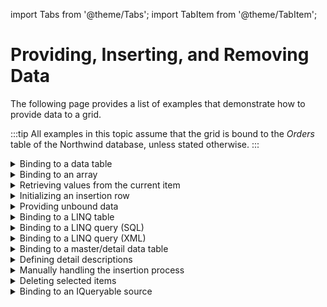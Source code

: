 import Tabs from '@theme/Tabs';
import TabItem from '@theme/TabItem';

# Providing, Inserting, and Removing Data

The following page provides a list of examples that demonstrate how to provide data to a grid. 

:::tip
All examples in this topic assume that the grid is bound to the *Orders* table of the Northwind database, unless stated otherwise.
:::

<details>

  <summary>Binding to a data table</summary>

  This first code example demonstrates how to create a connection to the Access version of the Northwind database and create a property named "Orders" to which the grid will be bound. The code should be placed in the **App.xaml.cs** file.

  <Tabs>
    <TabItem value="xaml" label="XAML" default>

      ```xml
        <Grid xmlns:xcdg="http://schemas.xceed.com/wpf/xaml/datagrid">
          <Grid.Resources>      
          <xcdg:DataGridCollectionViewSource x:Key="cvs_orders"
                                          Source="{Binding Source={x:Static Application.Current},
                                                              Path=Orders}"/>
          </Grid.Resources>
          <xcdg:DataGridControl x:Name="OrdersGrid"
                                ItemsSource="{Binding Source={StaticResource cvs_orders}}"/>
        </Grid>
      ```
    </TabItem>
    <TabItem value="csharp" label="C#">

      ```csharp
        public partial class App : Application
          {
            public DataSet Data
            {
              get; set;
            }
            public DataTable Orders
            {
              get; set;
            }
            protected override void OnStartup( StartupEventArgs e )
            {
              // Set the licence key
              Xceed.Wpf.DataGrid.Licenser.LicenseKey = "Enter your license key here";
              Data = Xceed.Wpf.DataGrid.Samples.SampleData.DataProvider.GetNorthwindDataSet();
              Orders = Data.Tables[ "Orders" ];
              base.OnStartup( e );
            }
          }
      ```
    </TabItem>
    <TabItem value="vbnet" label="VB.NET">

      ```vbnet
          Public Partial Class App
              Inherits Application
              Public Property Data As DataSet
              Public Property Orders As DataTable
              Protected Overrides Sub OnStartup(ByVal e As StartupEventArgs)
                  ' Set the licence key
                  Xceed.Wpf.DataGrid.Licenser.LicenseKey = "Enter your license key here"
                  Data = Xceed.Wpf.DataGrid.Samples.SampleData.DataProvider.GetNorthwindDataSet()
                  Orders = Data.Tables("Orders")
                  MyBase.OnStartup(e)
              End Sub
          End Class
      ```
    </TabItem>    
  </Tabs>

</details>

<details>

  <summary>Binding to an array</summary>

  The following example demonstrates how to bind a grid to an array defined in the resources of the containing grid.

  <Tabs>
    <TabItem value="xaml" label="XAML" default>

      ```xml
        <Grid xmlns:s="clr-namespace:System;assembly=mscorlib"
              xmlns:xcdg="http://schemas.xceed.com/wpf/xaml/datagrid">                     
          <Grid.Resources>
          <x:Array x:Key="data_list" Type="{x:Type s:String}">
            <s:String>Sunday</s:String>
            <s:String>Monday</s:String>
            <s:String>Tuesday</s:String>
            <s:String>Wednesday</s:String>
            <s:String>Thursday</s:String>
            <s:String>Friday</s:String>
            <s:String>Saturday</s:String>
          </x:Array>
          </Grid.Resources>
          <xcdg:DataGridControl x:Name="OrdersGrid"
                                ItemsSource="{StaticResource data_list}"/>
        </Grid>
      ```
    </TabItem>
    <TabItem value="csharp" label="C#">

      ```csharp
        string[] data = new string[ 7 ];
        data[ 0 ] = "Sunday";
        data[ 1 ] = "Monday";
        data[ 2 ] = "Tuesday";
        data[ 3 ] = "Wednesday";
        data[ 4 ] = "Thursday";
        data[ 5 ] = "Friday";
        data[ 6 ] = "Saturday";
        dataGridControl.ItemsSource = data;
      ```
    </TabItem>
    <TabItem value="vbnet" label="VB.NET">

      ```vbnet
        Dim data() As New String( 6 )
        data( 0 ) = "Sunday"
        data( 1 ) = "Monday"
        data( 2 ) = "Tuesday"
        data( 3 ) = "Wednesday"
        data( 4 ) = "Thursday"
        data( 5 ) = "Friday"
        data( 6 ) = "Saturday"
        dataGridControl.ItemsSource = data
      ```
    </TabItem>    
  </Tabs>

</details>

<details>

  <summary>Retrieving values from the current item</summary>

  The following example demonstrates how to retrieve the value of the *ShipCountry* and *ShipCity* properties of the current item and display them in **TextBlocks** located above the grid. Note that an item in a grid must be current in order for the information to be displayed.

  <Tabs>
    <TabItem value="xaml" label="XAML" default>

      ```xml
        <Grid xmlns:xcdg="http://schemas.xceed.com/wpf/xaml/datagrid">
          <Grid.Resources>
            <xcdg:DataGridCollectionViewSource x:Key="cvs_orders"
                                            Source="{Binding Source={x:Static Application.Current},
                                                              Path=Orders}"/>
          </Grid.Resources>
          <DockPanel>   
              <StackPanel Orientation="Horizontal" DockPanel.Dock="Top">
                <TextBlock Text="{Binding ElementName=OrdersGrid, Path=CurrentItem[ShipCountry]}"/>
                <TextBlock Text=" - "/> 
                <TextBlock Text="{Binding ElementName=OrdersGrid, Path=CurrentItem[ShipCity]}"/>
              </StackPanel>    
              <xcdg:DataGridControl x:Name="OrdersGrid"
                                    ItemsSource="{Binding Source={StaticResource cvs_orders}}"
                                    DockPanel.Dock="Bottom">
              </xcdg:DataGridControl>
          </DockPanel>
        </Grid>
      ```
    </TabItem>
  </Tabs>

</details>

<details>

  <summary>Initializing an insertion row</summary>

  The following example demonstrates how to initialize the values of the *ShipCountry*, *ShipCity*, and *ShipVia* columns in an insertion row located in the fixed headers. The handler for the `InitializingInsertionRow` event is defined in the code-behind class.

  The columns that are contained in the grid will be limited to those specified in the `ItemProperties` of the `DataGridCollectionViewSource`.

  <Tabs>
    <TabItem value="xaml" label="XAML" default>

      ```xml
        <Grid xmlns:xcdg="http://schemas.xceed.com/wpf/xaml/datagrid">
          <Grid.Resources>
            <xcdg:DataGridCollectionViewSource x:Key="cvs_orders"
                                            Source="{Binding Source={x:Static Application.Current},
                                                                Path=Orders}"
                                            AutoCreateItemProperties="False">
              <xcdg:DataGridCollectionViewSource.ItemProperties>
                <xcdg:DataGridItemProperty Name="ShipCountry" Title="Country"/>
                <xcdg:DataGridItemProperty Name="ShipCity" Title="City"/>
                <xcdg:DataGridItemProperty Name="ShipVia" Title="Ship With"/>
              </xcdg:DataGridCollectionViewSource.ItemProperties>
            </xcdg:DataGridCollectionViewSource>
          </Grid.Resources>

          <xcdg:DataGridControl x:Name="OrdersGrid"
                                ItemsSource="{Binding Source={StaticResource cvs_orders}}"
                                InitializingInsertionRow="InitInsertion">
              <xcdg:DataGridControl.View>
                <xcdg:CardView>
                  <xcdg:CardView.FixedHeaders>
                      <DataTemplate>
                        <xcdg:InsertionRow/>
                      </DataTemplate>
                  </xcdg:CardView.FixedHeaders>
                </xcdg:CardView>
              </xcdg:DataGridControl.View>
          </xcdg:DataGridControl>
        </Grid> 
      ```
    </TabItem>
    <TabItem value="csharp" label="C#">

      ```csharp
        private void InitInsertion( object sender, InitializingInsertionRowEventArgs e )
        {
          e.InsertionRow.Cells[ "ShipCountry" ].Content = 
                this.ParseCountry( System.Globalization.CultureInfo.CurrentCulture.DisplayName );
          e.InsertionRow.Cells[ "ShipCity" ].Content = "Enter City Here";
          e.InsertionRow.Cells[ "ShipVia" ].Content = "1";
        }
        private string ParseCountry( string name )
        {
          int startIndex = name.IndexOf( "(" );
          return name.Substring( startIndex + 1, name.Length - startIndex - 2 );
        } 
      ```
    </TabItem>
    <TabItem value="vbnet" label="VB.NET">

      ```vbnet
        Private Sub InitInertion( ByVal sender As Object, ByVal e As InitializingInsertionRowEventArgs )
          e.InsertionRow.Cells( "ShipCountry" ).Content = 
                      Me.ParseCountry( System.Globalization.CultureInfo.CurrentCulture.DisplayName )
          e.InsertionRow.Cells( "ShipCity" ).Content = "Enter City Here"
          e.InsertionRow.Cells( "ShipVia" ).Content = 1
        End Sub
        Private Function ParseCountry( ByVal name As String ) As String
          Dim startIndex As Integer = name.IndexOf( "(" )
          Return name.SubString( startIndex + 1, name.Length - startIndex - 2 )
        End Function
      ```
    </TabItem>    
  </Tabs>

</details>

<details>

  <summary>Providing unbound data</summary>

  The following example demonstrates how to add **Person** data to a custom `ObservableCollection` of **Person** objects. 

  <Tabs>
    <TabItem value="xaml" label="XAML" default>

      ```xml
        <Grid xmlns:xcdg="http://schemas.xceed.com/wpf/xaml/datagrid"
              xmlns:local="clr-namespace:Xceed.Wpf.Documentation"
              xmlns:scm="clr-namespace:System.ComponentModel;assembly=WindowsBase">
          <Grid.Resources>
          <local:PersonObservableCollection x:Key="personData">
            <local:Person FirstName="Jenny"
                          LastName="Beland"
                          Occupation="Writer"/>
            <local:Person FirstName="Francois"
                          LastName="Carignan"
                          Occupation="Developer"/>
            <local:Person FirstName="Pascal"
                          LastName="Bourque"
                          Occupation="Developer"/>
            <local:Person FirstName="Michel"
                          LastName="Fortin"
                          Occupation="Developer"/>
            <local:Person FirstName="Marc"
                          LastName="Laroche"
                          Occupation="Developer"/>
            <local:Person FirstName="Pierre-Luc"
                          LastName="Ledoux"
                          Occupation="Developer"/>
            <local:Person FirstName="Mathieu"
                          LastName="Drimonakos"
                          Occupation="TechnicalSupport"/>
            <local:Person FirstName="Catherine"
                          LastName="Sauzede"
                          Occupation="Infograph"/>
          </local:PersonObservableCollection>
          <xcdg:DataGridCollectionViewSource x:Key="cvs_person"
                                              ItemType="{x:Type local:Person}"
                                              Source="{StaticResource personData}">
              <xcdg:DataGridCollectionViewSource.GroupDescriptions>
                <xcdg:DataGridGroupDescription PropertyName="Occupation"/>
              </xcdg:DataGridCollectionViewSource.GroupDescriptions>
              <xcdg:DataGridCollectionViewSource.SortDescriptions>
                <scm:SortDescription PropertyName="Occupation"
                                      Direction="Ascending"/>
              </xcdg:DataGridCollectionViewSource.SortDescriptions>
            </xcdg:DataGridCollectionViewSource>
          </Grid.Resources>
        <xcdg:DataGridControl x:Name="PersonGrid"
                              ItemsSource="{Binding Source={StaticResource cvs_person}}"/>
        </Grid>
      ```
    </TabItem>
    <TabItem value="csharp" label="C#">

      ```csharp
        ObservableCollection<Person> people = new ObservableCollection<Person>();
        people.Add( new Person( "Jenny", "Beland" ) );
        people.Add( new Person( "Francois", "Carignan" ) );
        people.Add( new Person( "Jacques", "Bourque" ) );
        people.Add( new Person( "Pascal", "Bourque" ) );
        people.Add( new Person( "Marc", "Laroche" ) );
        people.Add( new Person( "Pierre-Luc", "Ledoux" ) );
        people.Add( new Person( "Catherine", "Sauzede" ) );
        people.Add( new Person( "Christian", "Nadeau" ) );
        DataGridCollectionView collectionView = new DataGridCollectionView( people, typeof( Person ) );
        dataGridControl.ItemsSource = collectionView;
      ```
    </TabItem>
    <TabItem value="vbnet" label="VB.NET">

      ```vbnet
        Dim people As New ObservableCollection( Of Person )()
        people.Add( New Person( "Jenny", "Beland" ) )
        people.Add( New Person( "Francois", "Carignan" ) )
        people.Add( New Person( "Jacques", "Bourque" ) )
        people.Add( New Person( "Pascal", "Bourque" ) )
        people.Add( New Person( "Marc", "Laroche" ) )
        people.Add( New Person( "Pierre-Luc", "Ledoux" ) )
        people.Add( New Person( "Catherine", "Sauzede" ) )
        people.Add( New Person( "Christian", "Nadeau" ) )
        Dim collectionView As New DataGridCollectionView( people, GetType( Person ) )
        dataGridControl.ItemsSource = collectionView
      ```
    </TabItem>    
  </Tabs>

</details>

<details>

  <summary>Binding to a LINQ table</summary>

  The following example demonstrates how to bind a grid to a LINQ table and submit any modifications made to the data items using the `SubmitChanges` method. 

  This example assumes that a new LINQ to SQL Classes item named Northwind.dbml has been added to the project and that it contains the *Orders*, *Customers*, and *Shippers* tables. The `Northwind.designer.cs` that is created at the same time represents the NorthwindDataContext and should automatically contain all the relevant members. It also assumes that a property named `LinqDataContext` that returns a new instance of the NorthwindDataContext exists in the **App.xaml.cs** code-behind file.

  For more information on LINQ, refer to The LINQ Project Web site.

  <Tabs>
    <TabItem value="xaml" label="XAML" default>

      ```xml
        <Grid xmlns:xcdg="http://schemas.xceed.com/wpf/xaml/datagrid"
              xmlns:local="clr-namespace:Xceed.Wpf.Documentation">
          <Grid.Resources>
            <xcdg:DataGridCollectionViewSource x:Key="cvs_orders"
                                              Source="{Binding Source={x:Static Application.Current},
                                                                Path=LinqDataContext.Orders}"/>
            <DataTemplate DataType="{x:Type local:Shipper}">
              <TextBlock Text="{Binding CompanyName}"/>
            </DataTemplate>
            <DataTemplate DataType="{x:Type local:Customer}">
              <TextBlock Text="{Binding CompanyName}"/>
            </DataTemplate>
            <DataTemplate DataType="{x:Type local:Employee}">
              <StackPanel Orientation="Horizontal">
                <TextBlock Text="{Binding FirstName}"/>
                <TextBlock Text=" " />
                <TextBlock Text="{Binding LastName}"/>
              </StackPanel>
            </DataTemplate>
            <xcdg:CellEditor x:Key="employeeEditor">
              <xcdg:CellEditor.EditTemplate>
                <DataTemplate>
                  <ComboBox ItemsSource="{Binding Source={x:Static Application.Current}, 
                                                  Path=LinqDataContext.Employees}"
                            SelectedItem="{xcdg:CellEditorBinding}"/>
                </DataTemplate>
              </xcdg:CellEditor.EditTemplate>
            </xcdg:CellEditor>
            <xcdg:CellEditor x:Key="customerEditor">
              <xcdg:CellEditor.EditTemplate>
                <DataTemplate>
                  <ComboBox ItemsSource="{Binding Source={x:Static Application.Current},
                                                  Path=LinqDataContext.Customers}"
                            SelectedItem="{xcdg:CellEditorBinding}"/>
                </DataTemplate>
              </xcdg:CellEditor.EditTemplate>
            </xcdg:CellEditor>
            <xcdg:CellEditor x:Key="shipperEditor">
              <xcdg:CellEditor.EditTemplate>
                <DataTemplate>
                  <ComboBox ItemsSource="{Binding Source={x:Static Application.Current}, Path=LinqDataContext.Shippers}"
                            SelectedItem="{xcdg:CellEditorBinding}"/>
                </DataTemplate>
              </xcdg:CellEditor.EditTemplate>
            </xcdg:CellEditor>
          </Grid.Resources>
          <DockPanel>
            <Button Content="Save Modifications"
                    Click="SaveModifications"
                    DockPanel.Dock="Top" />
            <xcdg:DataGridControl x:Name="OrdersGrid"
                                  ItemsSource="{Binding Source={StaticResource cvs_orders}}">
              <xcdg:DataGridControl.Columns>
                <xcdg:Column FieldName="OrderID"
                            Visible="False"/>
                <xcdg:Column FieldName="EmployeeID"
                            Visible="False"/>
                <xcdg:Column FieldName="Employee"
                            CellEditor="{StaticResource employeeEditor}"/>
                <xcdg:Column FieldName="CustomerID"
                            Visible="False"/>
                <xcdg:Column FieldName="Customer"
                            CellEditor="{StaticResource customerEditor}"
                            Title="Company Name"/>
                <xcdg:Column FieldName="ShipVia"
                            Visible="False"/>
                <xcdg:Column FieldName="Shipper"
                            CellEditor="{StaticResource shipperEditor}"/>
              </xcdg:DataGridControl.Columns>
              <xcdg:DataGridControl.View>
                <xcdg:TableView>
                  <xcdg:TableView.FixedFooters>
                    <DataTemplate>
                      <xcdg:InsertionRow/>
                    </DataTemplate>
                  </xcdg:TableView.FixedFooters>
                </xcdg:TableView>
              </xcdg:DataGridControl.View>
            </xcdg:DataGridControl>
          </DockPanel>
        </Grid>
      ```
    </TabItem>
    <TabItem value="csharp" label="C#">

      ```csharp
        private void SaveModifications( object sender, RoutedEventArgs e )
        {     
          App.LinqDataContext.SubmitChanges();
        }
      ```
    </TabItem>
    <TabItem value="vbnet" label="VB.NET">

      ```vbnet
        Private Sub SaveModifications( sender As Object, e As RoutedEventArgs )
          App.LinqDataContext.SubmitChanges()
        End Sub
      ```
    </TabItem>    
  </Tabs>

</details>

<details>

  <summary>Binding to a LINQ query (SQL)</summary>

  The following example demonstrates how to bind a grid to an SQL LINQ query and submit any modifications made to the data items using the `SubmitChanges` method. 

  Although existing data items can be modified and the changes committed, it is not possible to insert new data items.
  This example assumes that a new LINQ to SQL Classes item named Northwind.dbml has been added to the project and that it contains the *Orders*, *Customers*, and *Shippers* tables. The `Northwind.designer.cs` that is created at the same time represents the NorthwindDataContext and should automatically contain all the relevant members. It also assumes that a property named *OrdersQuery* that returns a new new query based on the value selected in the combo box.

  The Window1 class implements INotifyPropertyChanged so that the `DataGridCollectionViewSource` can be notified when the query changes in order to refresh its content.

  For more information on LINQ, refer to The LINQ Project Web site.

  <Tabs>
    <TabItem value="xaml" label="XAML" default>

      ```xml
        <Grid xmlns:xcdg="http://schemas.xceed.com/wpf/xaml/datagrid"
              xmlns:local="clr-namespace:Xceed.Wpf.Documentation">
          <Grid.Resources>
            <xcdg:DataGridCollectionViewSource x:Key="cvs_orders"
                                              Source="{Binding Source={x:Static Application.Current},
                                                                Path=LinqDataContext.Orders}"/>
            <DataTemplate DataType="{x:Type local:Shipper}">
              <TextBlock Text="{Binding CompanyName}"/>
            </DataTemplate>
            <DataTemplate DataType="{x:Type local:Customer}">
              <TextBlock Text="{Binding CompanyName}"/>
            </DataTemplate>
            <DataTemplate DataType="{x:Type local:Employee}">
              <StackPanel Orientation="Horizontal">
                <TextBlock Text="{Binding FirstName}"/>
                <TextBlock Text=" " />
                <TextBlock Text="{Binding LastName}"/>
              </StackPanel>
            </DataTemplate>
            <xcdg:CellEditor x:Key="employeeEditor">
              <xcdg:CellEditor.EditTemplate>
                <DataTemplate>
                  <ComboBox ItemsSource="{Binding Source={x:Static Application.Current}, 
                                                  Path=LinqDataContext.Employees}"
                            SelectedItem="{xcdg:CellEditorBinding}"/>
                </DataTemplate>
              </xcdg:CellEditor.EditTemplate>
            </xcdg:CellEditor>
            <xcdg:CellEditor x:Key="customerEditor">
              <xcdg:CellEditor.EditTemplate>
                <DataTemplate>
                  <ComboBox ItemsSource="{Binding Source={x:Static Application.Current},
                                                  Path=LinqDataContext.Customers}"
                            SelectedItem="{xcdg:CellEditorBinding}"/>
                </DataTemplate>
              </xcdg:CellEditor.EditTemplate>
            </xcdg:CellEditor>
            <xcdg:CellEditor x:Key="shipperEditor">
              <xcdg:CellEditor.EditTemplate>
                <DataTemplate>
                  <ComboBox ItemsSource="{Binding Source={x:Static Application.Current}, Path=LinqDataContext.Shippers}"
                            SelectedItem="{xcdg:CellEditorBinding}"/>
                </DataTemplate>
              </xcdg:CellEditor.EditTemplate>
            </xcdg:CellEditor>
          </Grid.Resources>
          <DockPanel>
            <Button Content="Save Modifications"
                    Click="SaveModifications"
                    DockPanel.Dock="Top" />
            <xcdg:DataGridControl x:Name="OrdersGrid"
                                  ItemsSource="{Binding Source={StaticResource cvs_orders}}">
              <xcdg:DataGridControl.Columns>
                <xcdg:Column FieldName="OrderID"
                            Visible="False"/>
                <xcdg:Column FieldName="EmployeeID"
                            Visible="False"/>
                <xcdg:Column FieldName="Employee"
                            CellEditor="{StaticResource employeeEditor}"/>
                <xcdg:Column FieldName="CustomerID"
                            Visible="False"/>
                <xcdg:Column FieldName="Customer"
                            CellEditor="{StaticResource customerEditor}"
                            Title="Company Name"/>
                <xcdg:Column FieldName="ShipVia"
                            Visible="False"/>
                <xcdg:Column FieldName="Shipper"
                            CellEditor="{StaticResource shipperEditor}"/>
              </xcdg:DataGridControl.Columns>
              <xcdg:DataGridControl.View>
                <xcdg:TableView>
                  <xcdg:TableView.FixedFooters>
                    <DataTemplate>
                      <xcdg:InsertionRow/>
                    </DataTemplate>
                  </xcdg:TableView.FixedFooters>
                </xcdg:TableView>
              </xcdg:DataGridControl.View>
            </xcdg:DataGridControl>
          </DockPanel>
        </Grid>
      ```
    </TabItem>
    <TabItem value="csharp" label="C#">

      ```csharp
      namespace Xceed.Wpf.Documentation
      {
        public partial class Window1 : Window, INotifyPropertyChanged
        {
          public Window1()
          {
            InitializeComponent();    
          }
          private IEnumerable m_query = null;
          public IEnumerable OrdersQuery
          {
            get
            {
              if( m_query == null )
              {
                m_query = from orders in App.LinqDataContext.Orders
                          select orders;
              }
              return m_query;
            }
            set
            {
              m_query = value;
              this.OnPropertyChanged( new PropertyChangedEventArgs( "OrdersQuery" ) );
            }
          }
          private void ShipperSelectionChanged( object sender, SelectionChangedEventArgs e )
          {
            this.OrdersQuery = from orders in App.LinqDataContext.Orders
                        where orders.Shipper.CompanyName == ( ( Shipper )this.ShipperCombo.SelectedValue ).CompanyName
                        select orders;
          }
          private void SaveModifications( object sender, RoutedEventArgs e )
          {    
            App.LinqDataContext.SubmitChanges();
          }
          public event PropertyChangedEventHandler PropertyChanged;
          private void OnPropertyChanged( PropertyChangedEventArgs e )
          {
            if( this.PropertyChanged == null )
              return;
            this.PropertyChanged( this, e );
          }
        }
      }
      ```
    </TabItem>
    <TabItem value="vbnet" label="VB.NET">

      ```vbnet
        Namespace Xceed.Wpf.Documentation
        Public Partial Class Window1
            Inherits Window
            Implements INotifyPropertyChanged
            Public Sub New()
              InitializeComponent()
            End Sub
            Private m_query As IEnumerable = Nothing
            Public Property OrdersQuery() As IEnumerable
              Get
                If m_query Is Nothing Then
                  m_query = From orders In App.LinqDataContext.Orders _
                            Select orders
                End If
                Return m_query
              End Get
              Set
                m_query = Value
                Me.OnPropertyChanged(New PropertyChangedEventArgs("OrdersQuery"))
              End Set
            End Property
            Private Sub ShipperSelectionChanged(ByVal sender As Object, ByVal e As SelectionChangedEventArgs)
              Me.OrdersQuey = From orders In App.LinqDataContext.Orders _
                        Where orders.Shipper.CompanyName = CTYpe( Me.ShipperCombo.SelectedValue, Shipper).CompanyName _
                        Select orders
            End Sub
            Private Sub SaveModifications(ByVal sender As Object, ByVal e As RoutedEventArgs)
              App.LinqDataContext.SubmitChanges()
            End Sub
            Public Event PropertyChanged As PropertyChangedEventHandler Implements INotifyPropertyChanged.PropertyChanged
            Private Sub OnPropertyChanged(ByVal e As PropertyChangedEventArgs)
              If Me.PropertyChangedEvent Is Nothing Then
                Return
              End If
              RaiseEvent PropertyChanged(Me, e)
            End Sub
          End Class
        End Namespace
      ```
    </TabItem>    
  </Tabs>

</details>

<details>

  <summary>Binding to a LINQ query (XML)</summary>

  The following example demonstrates how to bind a grid to an XML query on an XDocument that loads the XML version of the Orders table of the Northwind database.

  The content of the resulting grid will not be editable.

  <Tabs>
    <TabItem value="xaml" label="XAML" default>

      ```xml
      <Grid xmlns:xcdg="http://schemas.xceed.com/wpf/xaml/datagrid">
        <Grid.Resources>
          <xcdg:DataGridCollectionViewSource x:Key="cvs_orders"
                          Source="{Binding RelativeSource={RelativeSource AncestorType={x:Type Window}},
                                          Path=XmlData}"/>
        </Grid.Resources>
      
        <xcdg:DataGridControl x:Name="OrdersGrid"
                            ItemsSource="{Binding Source={StaticResource cvs_orders}}"/>
      </Grid>
      ```
    </TabItem>
    <TabItem value="csharp" label="C#">

      ```csharp
        public IEnumerable XmlData
        {
          get
          {
            XDocument document = App.NorthwindDocument;
            IEnumerable data = from order in document.Element( "dataroot" ).Descendants( "Orders" )
                                select new
                                {
                                  ShipCountry = order.Element( "ShipCountry" ).Value,
                                  ShipCity = order.Element( "ShipCity" ).Value,
                                  ShipAddress = order.Element( "ShipAddress" ).Value,
                                  ShipName = order.Element( "ShipName" ).Value,
                                  ShipVia = order.Element( "ShipVia" ).Value,
                                  Freight = order.Element( "Freight" ).Value
                                };
            return data;
          }
        }
      ```
    </TabItem>
    <TabItem value="vbnet" label="VB.NET">

      ```vbnet
      Public ReadOnly Property XmlData() As IEnumerable
        Get
          Dim document As XDocument = App.NorthwindDocument
          Dim data As IEnumerable = From order In document.Element("dataroot").Descendants("Orders") _
                                    Select New With {.ShipCountry = order.Element("ShipCountry").Value, _
                                      .ShipCity = order.Element("ShipCity").Value, _
                                      .ShipAddress = order.Element("ShipAddress").Value, _
                                      .ShipName = order.Element("ShipName").Value, _
                                      .Freight = order.Element("Freight").Value}
          Return data
        End Get
      End Property
      ```
    </TabItem>    
  </Tabs>

</details>

<details>

  <summary>Binding to a master/detail data table</summary>

  The following example demonstrates how to bind a grid to a DataTable that contains DataRelations that will be displayed as child and grandchild detail data.

  The code below demonstrates how to create a connection to the Access version of the Northwind database and create a property named "Employees" that retrieves its values from the Employees data table and to which a child and grandchild detail are added.

  <Tabs>
    <TabItem value="xaml" label="XAML" default>

      ```xml
        <Grid xmlns:xcdg="http://schemas.xceed.com/wpf/xaml/datagrid"
              xmlns:local="clr-namespace:Xceed.Wpf.Documentation">
          <Grid.Resources>
              <xcdg:DataGridCollectionViewSource x:Key="cvs_employees"
                                                Source="{Binding Source={x:Static Application.Current},
                                                                  Path=Employees}"/>   
              <xcdg:IndexToOddConverter x:Key="rowIndexConverter" />
            
              <Style x:Key="alternatingDataRowStyle" TargetType="{x:Type xcdg:DataRow}">
                  <Style.Triggers>
                    <DataTrigger Binding="{Binding RelativeSource={RelativeSource Self},
                                            Path=(xcdg:DataGridVirtualizingPanel.ItemIndex),
                                            Converter={StaticResource rowIndexConverter}}"
                                  Value="True">
                        <Setter Property="Background" Value="AliceBlue"/>                   
                    </DataTrigger>
                  </Style.Triggers>
              </Style>
            </Grid.Resources>
            <xcdg:DataGridControl x:Name="EmployeesGrid"
                              ItemsSource="{Binding Source={StaticResource cvs_employees}}"
                              AutoCreateDetailConfigurations="True">  
                <xcdg:DataGridControl.Columns>
                  <xcdg:Column FieldName="Photo"
                                Visible="False" />
                </xcdg:DataGridControl.Columns>
                <xcdg:DataGridControl.DetailConfigurations>
                  <xcdg:DetailConfiguration RelationName="Employee_Orders"
                                            Title="Employee Orders"
                                            ItemContainerStyle="{StaticResource alternatingDataRowStyle}">
                      <xcdg:DetailConfiguration.Columns>
                        <xcdg:Column FieldName="EmployeeID"
                                      Visible="False" />
                      </xcdg:DetailConfiguration.Columns>
                      <xcdg:DetailConfiguration.DetailConfigurations>
                        <xcdg:DetailConfiguration RelationName="Order_OrderDetails"
                                                  Title="Order Details"/>                   
                      </xcdg:DetailConfiguration.DetailConfigurations>
                  </xcdg:DetailConfiguration>
                </xcdg:DataGridControl.DetailConfigurations>       
            </xcdg:DataGridControl>
        </Grid> 
      ```
    </TabItem>
    <TabItem value="csharp" label="C#">

      ```csharp
      static App()
      {
        DataSet dataSet = new DataSet();
        string mdbFile = @"Data\Northwind.mdb";
        string connString = String.Format( "Provider=Microsoft.ACE.OLEDB.12.0; Data Source={0}", mdbFile );
        OleDbConnection conn = new OleDbConnection( connString );
        m_adapter = new OleDbDataAdapter();
        m_adapter.SelectCommand = new OleDbCommand( "SELECT * FROM Employees;", conn );
        m_adapter.Fill( dataSet, "Employees" );
        m_employees = dataSet.Tables[ "Employees" ];    
          m_adapter = new OleDbDataAdapter();
          m_adapter.SelectCommand = new OleDbCommand( "SELECT * FROM Orders;", conn );
          m_adapter.Fill( dataSet, "Orders" );
          m_orders = dataSet.Tables[ "Orders" ];
        
          m_adapter = new OleDbDataAdapter();
          m_adapter.SelectCommand = new OleDbCommand( "SELECT * FROM [Order Details];", conn );
          m_adapter.Fill( dataSet, "Order Details" );
          m_orderDetails = dataSet.Tables[ "Order Details" ];
        m_employees.ChildRelations.Add( new DataRelation( "Employee_Orders", m_employees.Columns[ "EmployeeID" ], m_orders.Columns[ "EmployeeID" ] ) );
        m_orders.ChildRelations.Add( new DataRelation( "Order_OrderDetails", m_orders.Columns[ "OrderID" ], m_orderDetails.Columns[ "OrderID" ] ) );  
      }
      public static DataTable Employees
      {
        get
        {
          return m_employees;
        }
      }
      private static DataTable m_employees;
      private static DataTable m_orders;
      private static DataTable m_orderDetails;
      private static OleDbDataAdapter m_adapter = null;
      ```
    </TabItem>
    <TabItem value="vbnet" label="VB.NET">

      ```vbnet
        Shared Sub New()
          Dim dataSet As New DataSet()
          Dim mdbfile As String = "Data\Northwind.mdb"
          Dim connString As String = String.Format("Provider=Microsoft.ACE.OLEDB.12.0; Data Source={0}", mdbfile)
          Dim conn As New OleDbConnection(connString)
          Dim adapter As New OleDbDataAdapter()
          m_adapter = New OleDbDataAdapter()
          m_adapter.SelectCommand = New OleDbCommand( "SELECT * FROM Employees;", conn )
          m_adapter.Fill( dataSet, "Employees" )
          m_employees = dataSet.Tables( "Employees" )
          m_adapter = New OleDbDataAdapter()
          m_adapter.SelectCommand = New OleDbCommand( "SELECT * FROM Orders;", conn )
          m_adapter.Fill( dataSet, "Orders" )
          m_orders = dataSet.Tables( "Orders" )
        
          m_adapter = New OleDbDataAdapter()
          m_adapter.SelectCommand = New OleDbCommand( "SELECT * FROM [Order Details];", conn )
          m_adapter.Fill( dataSet, "Order Details" )
          m_orderDetails = dataSet.Tables( "Order Details" )
          m_employees.ChildRelations.Add( New DataRelation( "Employee_Orders", m_employees.Columns( "EmployeeID" ), m_orders.Columns( "EmployeeID" ) ) )
          m_orders.ChildRelations.Add( New DataRelation( "Order_OrderDetails", m_orders.Columns( "OrderID" ), m_orderDetails.Columns( "OrderID" ) ) )
        End Sub
        Public Shared ReadOnly Property Employees As DataTable
          Get
            Return m_employees
          End Get
        End Property
        Private Shared m_employees As DataTable
        Private Shared m_orders As DataTable
        Private Shared m_orderDetails As DataTable
        Private Shared m_adapter As OleDbDataAdapter = Nothing
      ```
    </TabItem>    
  </Tabs>

</details>

<details>

  <summary>Defining detail descriptions</summary>

  The following example demonstrates how to explicitly define detail descriptions for the DataRelations found in the **DataTable** to which the grid is bound and how to calculate statistical functions for a detail description whose results will be displayed in the StatRows contained in the footer sections of the details to which the description's corresponding detail configuration will be applied.

  <Tabs>
    <TabItem value="xaml" label="XAML" default>

      ```xml
        <Grid xmlns:xcdg="http://schemas.xceed.com/wpf/xaml/datagrid"
              xmlns:local="clr-namespace:Xceed.Wpf.Documentation">
        <Grid.Resources>
            <xcdg:DataGridCollectionViewSource x:Key="cvs_employees"
                                              Source="{Binding Source={x:Static Application.Current},
                                                                Path=Employees}"/>   
            <xcdg:IndexToOddConverter x:Key="rowIndexConverter" />
          
            <Style x:Key="alternatingDataRowStyle" TargetType="{x:Type xcdg:DataRow}">
                <Style.Triggers>
                  <DataTrigger Binding="{Binding RelativeSource={RelativeSource Self},
                                          Path=(xcdg:DataGridVirtualizingPanel.ItemIndex),
                                          Converter={StaticResource rowIndexConverter}}"
                                Value="True">
                      <Setter Property="Background" Value="AliceBlue"/>                   
                  </DataTrigger>
                </Style.Triggers>
            </Style>
          </Grid.Resources>
        <xcdg:DataGridControl x:Name="EmployeesGrid"
                              ItemsSource="{Binding Source={StaticResource cvs_employees}}"
                              AutoCreateDetailConfigurations="True">  
            <xcdg:DataGridControl.Columns>
              <xcdg:Column FieldName="Photo"
                            Visible="False" />
            </xcdg:DataGridControl.Columns>
            <xcdg:DataGridControl.DetailConfigurations>
              <xcdg:DetailConfiguration RelationName="Employee_Orders"
                                        Title="Employee Orders"
                                        ItemContainerStyle="{StaticResource alternatingDataRowStyle}">
                  <xcdg:DetailConfiguration.Columns>
                    <xcdg:Column FieldName="EmployeeID"
                                  Visible="False" />
                  </xcdg:DetailConfiguration.Columns>
                  <xcdg:DetailConfiguration.DetailConfigurations>
                    <xcdg:DetailConfiguration RelationName="Order_OrderDetails"
                                              Title="Order Details"/>                   
                  </xcdg:DetailConfiguration.DetailConfigurations>
              </xcdg:DetailConfiguration>
            </xcdg:DataGridControl.DetailConfigurations>       
        </xcdg:DataGridControl>
        </Grid> 
      ```
    </TabItem>
  </Tabs>

</details>

<details>

  <summary>Manually handling the insertion process</summary>

  The following example demonstrates how to manually handle the insertion process of a new item into a collection.

  <Tabs>
    <TabItem value="xaml" label="XAML" default>

      ```xml
        <Grid xmlns:xcdg="http://schemas.xceed.com/wpf/xaml/datagrid"
            xmlns:local="clr-namespace:Xceed.Wpf.Documentation">
          <Grid.Resources>
            <xcdg:DataGridCollectionViewSource x:Key="cvs_persons"
                                              Source="{Binding Source={x:Static Application.Current},
                                                                Path=PersonList}"
                                              CreatingNewItem="CollectionView_CreatingNewItem"
                                              CommittingNewItem="CollectionView_CommittingNewItem"
                                              CancelingNewItem="CollectionView_CancelingNewItem"/>
          </Grid.Resources>
          <xcdg:DataGridControl x:Name="PersonsGrid"
                                ItemsSource="{Binding Source={StaticResource cvs_persons}}">
            <xcdg:DataGridControl.View>
                <xcdg:TableView>
                  <xcdg:TableView.FixedHeaders>
                      <DataTemplate>
                        <xcdg:InsertionRow/>
                      </DataTemplate>
                  </xcdg:TableView.FixedHeaders>
                </xcdg:TableView>
            </xcdg:DataGridControl.View>
          </xcdg:DataGridControl>
        </Grid>
      ```
    </TabItem>
    <TabItem value="csharp" label="C#">

      ```csharp
        private void CollectionView_CreatingNewItem( object sender, DataGridCreatingNewItemEventArgs e )
        {
          e.NewItem = new Person( Person.AutoIncrementID, string.Empty, string.Empty, -1 );
          e.Handled = true;
        }
        private void CollectionView_CommittingNewItem( object sender, DataGridCommittingNewItemEventArgs e )
        {
          List<Person> source = e.CollectionView.SourceCollection as List<Person>;
          source.Add( ( Person )e.Item );
          Person.AutoIncrementID = Person.AutoIncrementID + 1;
          // the new item is always added at the end of the list.     
          e.Index = source.Count - 1;
          e.NewCount = source.Count;
          e.Handled = true;
        }
          private void CollectionView_CancelingNewItem( object sender, DataGridItemHandledEventArgs e )
          {
          // Manually handling the insertion of new items requires that the CreatingNewItem,
          // CommitingNewItem, and CancelingNewItem events must all be handled even if nothing
          // is done in the event.
          e.Handled = true;
        }
      ```
    </TabItem>
    <TabItem value="vbnet" label="VB.NET">

      ```vbnet
        Private Sub CollectionView_CreatingNewItem( ByVal sender As Object, _
                                                    ByVal e As DataGridCreatingNewItemEventArgs )
          e.NewItem = New Person( Person.AutoIncrementID, String.Empty, String.Empty, -1 )
          e.Handled = True
        End Sub
        Private Sub CollectionView_CommittingNewItem( ByVal sender As Object, _
                                                      ByVal e As DataGridCommittingNewItemEventArgs )
          Dim source As List( Of Person ) = CType( e.CollectionView.SourceCollection, List( Of Person ) )
          source.Add( CType( e.Item, Person ) )
          Person.AutoIncrementID = Person.AutoIncrementID + 1
          ' the new item is always added at the end of the list.
          e.Index = source.Count - 1
          e.NewCount = source.Count
          e.Handled = True
        End Sub
        Private Sub CollectionView_CancelingNewItem( ByVal sender As Object, _
                                                    ByVal e As DataGridItemHandledEventArgs )
          ' Manually handling the insertion of new items requires that the CreatingNewItem,
          ' CommitingNewItem, and CancelingNewItem events must all be handled even if nothing
          ' is done in the event.
          e.Handled = True
        End Sub
      ```
    </TabItem>    
  </Tabs>

</details>

<details>

  <summary>Deleting selected items</summary>

  The following example demonstrates how to delete the selected items and handle the `DeletingSelectedItemError` and `DeletingSelectedItems` events.

  <Tabs>
    <TabItem value="xaml" label="XAML" default>

      ```xml
        <Grid xmlns:xcdg="http://schemas.xceed.com/wpf/xaml/datagrid">
          <Grid.Resources>
            <xcdg:DataGridCollectionViewSource x:Key="cvs_orders"
                                                Source="{Binding Source={x:Static Application.Current}, Path=Orders}" />      
          </Grid.Resources>
          <xcdg:DataGridControl x:Name="OrdersGrid"
                                ItemsSource="{Binding Source={StaticResource cvs_orders}}"
                                IsDeleteCommandEnabled="True"
                                DeletingSelectedItemError="OrdersGrid_DeletingSelectedItemError"
                                DeletingSelectedItems="OrdersGrid_DeletingSelectedItems"/>       
        </Grid>
      ```
    </TabItem>
    <TabItem value="csharp" label="C#">

      ```csharp
        private void OrdersGrid_DeletingSelectedItemError( object sender, DeletingSelectedItemErrorRoutedEventArgs e )
        {    
          MessageBoxResult result = System.Windows.MessageBox.Show( "The following error occurred while attempting to delete an item: " +
                                                    e.Exception.Message + " Do you want to attempt to continue?", "Error", MessageBoxButton.YesNoCancel );
          // If "No", the item would be skipped. Since "Skip" is the default action,
          // there is no need to verify it.
          if( result == MessageBoxResult.Yes )
          {
            if( this.OrdersGrid.IsBeingEdited )
            {
              try
              {
                this.OrdersGrid.CancelEdit();
                e.Action = DeletingSelectedItemErrorAction.Retry;
              }
              catch
              {
                e.Action = DeletingSelectedItemErrorAction.Skip;
              }        
            }
          }
          if( result == MessageBoxResult.Cancel )
          {
            e.Action = DeletingSelectedItemErrorAction.Abort;
          }
          }
          private void OrdersGrid_DeletingSelectedItems( object sender, CancelRoutedEventArgs e )
          {
          MessageBoxResult result = System.Windows.MessageBox.Show( "Are you certain you want to delete the selected rows?", "Confirm Delete", MessageBoxButton.YesNo );
          if( result == MessageBoxResult.No )
          {
            e.Cancel = true;
          }     
        }
      ```
    </TabItem>
    <TabItem value="vbnet" label="VB.NET">

      ```vbnet
        Private Sub OrdersGrid_DeletingSelectedItemError( ByVal sender As Object, ByVal e As DeletingSelectedItemErrorRoutedEventArgs )
          Dim result As MessageBoxResult = System.Windows.MessageBox.Show( "The following error occurred while attempting to delete an item: " & _
                                                    e.Exception.Message & " Do you want to attempt to continue?", "Error", MessageBoxButton.YesNoCancel )
          ' If "No", the item would be skipped. Since "Skip" is the default action,
          ' there is no need to verify it.
          If result = MessageBoxResult.Yes Then
            If Me.OrdersGrid.IsBeingEdited Then
              Try
                Me.OrdersGrid.CancelEdit()
                e.Action = DeletingSelectedItemErrorAction.Retry
              Catch
                e.Action = DeletingSelectedItemErrorAction.Skip
              End Try
            End If
          End If
          If result = MessageBoxResult.Cancel Then
            e.Action = DeletingSelectedItemErrorAction.Abort
          End If
        End Sub
        Private Sub OrdersGrid_DeletingSelectedItems( ByVal sender As Object, ByVal e As CancelRoutedEventArgs )
          Dim result As MessageBoxResult = System.Windows.MessageBox.Show( "Are you certain you want to delete the selected rows?", _
                                                                        "Confirm Delete", MessageBoxButton.YesNo )
          If result = MessageBoxResult.No Then
            e.Cancel = True
          End If
        End Sub
      ```
    </TabItem>    
  </Tabs>

</details>

<details>

  <summary>Binding to an IQueryable source</summary>

  The following example demonstrates how to bind to a data source that implements `IQueryable` (LINQ DataContext) and allow items to be edited, deleted, inserted, and refreshed.

  <Tabs>
    <TabItem value="xaml" label="XAML" default>

      ```xml
        <Grid xmlns:xcdg="http://schemas.xceed.com/wpf/xaml/datagrid">
          <Grid.Resources>
            <xcdg:DataGridVirtualizingQueryableCollectionViewSource x:Key="cvs_queryableSource"
                                                                    QueryableSource="{Binding Path=QueryableSource}"
                                                                    CommitMode="EditCommitted"
                                                                    CreatingNewItem="DataGridVirtualizingQueryableCollectionViewSource_CreatingNewItem"
                                                                    CommittingNewItem="DataGridVirtualizingQueryableCollectionViewSource_CommittingNewItem"
                                                                    CancelingNewItem="DataGridVirtualizingQueryableCollectionViewSource_CancelingNewItem"
                                                                    CommitItems="DataGridVirtualizingQueryableCollectionViewSource_CommitItems"
                                                                    RemovingItem="DataGridVirtualizingQueryableCollectionViewSource_RemovingItem" />
          </Grid.Resources>
          <xcdg:DataGridControl ItemsSource="{Binding Source={StaticResource cvs_queryableSource}}"
                                ItemScrollingBehavior="Deferred"
                                MaxGroupLevels="2"
                                MaxSortLevels="2"
                                IsDeleteCommandEnabled="True"
                                IsRefreshCommandEnabled="True">
              <xcdg:DataGridControl.Resources>
                <Style TargetType="{x:Type xcdg:Row}"
                        x:Key="RowHeightStyle">
                    <Setter Property="Height"
                            Value="27" />
                </Style>
                <Style TargetType="{x:Type xcdg:DataRow}"
                        BasedOn="{StaticResource RowHeightStyle}" />
                <Style TargetType="{x:Type xcdg:InsertionRow}"
                        BasedOn="{StaticResource RowHeightStyle}" />
              </xcdg:DataGridControl.Resources>
              <xcdg:DataGridControl.View>
                <xcdg:TableView>
                    <xcdg:TableView.FixedHeaders>
                      <DataTemplate>
                          <xcdg:InsertionRow />
                      </DataTemplate>
                    </xcdg:TableView.FixedHeaders>
                </xcdg:TableView>
              </xcdg:DataGridControl.View>
              <xcdg:DataGridControl.Columns>
                <xcdg:Column FieldName="ProductID"
                              AllowSort="False"
                              AllowGroup="False" />
              </xcdg:DataGridControl.Columns>
          </xcdg:DataGridControl>
        </Grid>
      ```
    </TabItem>
    <TabItem value="csharp" label="C#">

      ```csharp
        public partial class Window1 : Window
        {
          public Window1()
          {
            this.DataContext = this;
            InitializeComponent();
          }
          // QUERYABLE SOURCE
          public IQueryable QueryableSource
          {
            get
            {
              if( m_queryable == null )
              {
                m_northwind = new NorthwindDataContext();
                m_queryable = m_northwind.Products;
              }
              return m_queryable;
            }
          }
          private NorthwindDataContext m_northwind;
          private IQueryable m_queryable;
          // QUERYABLE INSERTION SUPPORT
          private void DataGridVirtualizingQueryableCollectionViewSource_CreatingNewItem( object sender, DataGridCreatingNewItemEventArgs e )
          {
            Product productToInsert = new Product();
            e.NewItem = productToInsert;
            m_northwind.Products.InsertOnSubmit( productToInsert );
            e.Handled = true;
          }
          private void DataGridVirtualizingQueryableCollectionViewSource_CommittingNewItem( object sender, DataGridCommittingNewItemEventArgs e )
          {
            try
            {
              m_northwind.SubmitChanges();
            }
            catch
            {
              e.Cancel = true;
            }
            e.Handled = true;
          }
          private void DataGridVirtualizingQueryableCollectionViewSource_CancelingNewItem( object sender, DataGridItemHandledEventArgs e )
          {
            m_northwind.GetChangeSet().Inserts.Clear();
            e.Handled = true;
          }
          // QUERYABLE EDIT SUPPORT
          private void DataGridVirtualizingQueryableCollectionViewSource_CommitItems( object sender, CommitItemsEventArgs e )
          {
            try
            {
              m_northwind.SubmitChanges();
            }
            catch
            {
              m_northwind.GetChangeSet().Updates.Clear();
            }
            finally
            {
              e.AsyncCommitInfo.EndCommit();
            }
          }
          // QUERYABLE DELETE SUPPORT
          private void DataGridVirtualizingQueryableCollectionViewSource_RemovingItem( object sender, DataGridRemovingItemEventArgs e )
          {
            try
            {
              m_northwind.Products.DeleteOnSubmit( e.Item as Product );
              m_northwind.SubmitChanges();
            }
            catch
            {
              m_northwind.GetChangeSet().Deletes.Clear();
              e.Cancel = true;
            }
            e.Handled = true;
          }
        }
      ```
    </TabItem>
    <TabItem value="vbnet" label="VB.NET">

      ```vbnet
          Public Partial Class Window1
                              Inherits Window
            Public Sub New
              Me.DataContext = Me
              InitializeComponent()
            End Sub
            ' QUERYABLE SOURCE
            Public ReadOnly Property QueryableSource As IQueryable
              Get
                If m_queryable Is Nothing Then
                  m_northwind = New NorthwindDataContext()
                  m_queryable = m_northwind.Products
                End If
                Return m_queryable
              End Get
            End Property
            Private m_northwind As NorthwindDataContext
            Private m_queryable As IQueryable
            ' QUERYABLE INSERTION SUPPORT
            Private Sub DataGridVirtualizingQueryableCollectionViewSource_CreatingNewItem( sender As Object, e As DataGridCreatingNewItemEventArgs )
              Dim productToInsert As New Product()
              e.NewItem = productToInsert
              m_northwind.Products.InsertOnSubmit( productToInsert )
              e.Handled = True
            End Sub
            Private Sub DataGridVirtualizingQueryableCollectionViewSource_CommittingNewItem( sender As Object, e As DataGridCommittingNewItemEventArgs )
              Try
                m_northwind.SubmitChanges()
              Catch e As Exception
                e.Cancel = True
              End try
              e.Handled = True
            End Sub
            Private Sub DataGridVirtualizingQueryableCollectionViewSource_CancelingNewItem( sender As Object, e As DataGridItemHandledEventArgs )
              m_northwind.GetChangeSet().Inserts.Clear()
              e.Handled = True
            End Sub
            ' QUERYABLE EDIT SUPPORT
            Private Sub DataGridVirtualizingQueryableCollectionViewSource_CommitItems( sender As Object, e As CommitItemsEventArgs )
              Try
                m_northwind.SubmitChanges()
              Catch e As Exception
                m_northwind.GetChangeSet().Updates.Clear()
              Finally
                e.AsyncCommitInfo.EndCommit()
              End Try
            End Sub
            ' QUERYABLE DELETE SUPPORT
            Private Sub DataGridVirtualizingQueryableCollectionViewSource_RemovingItem( sender As Object, e as DataGridRemovingItemEventArgs )
              Try
                m_northwind.Products.DeleteOnSubmit( TryCast( e.Item, Product ) )
                m_northwind.SubmitChanges()
              Catch e As Exception
                m_northwind.GetChangeSet().Deletes.Clear()
                e.Cancel = True
              End Try
              e.Handled = True
            End Sub
          End Class
      ```
    </TabItem>    
  </Tabs>

</details>
